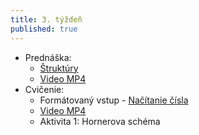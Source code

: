 ```yaml
---
title: 3. týždeň
published: true
---
```


- Prednáška:
    - [Štruktúry](/pvjc/prednasky/struct)
    - [Video MP4](https://files.kemt.fei.tuke.sk/predmety/pvjc/videa/pvjc21pr3.mp4) 
- Cvičenie: 
    - Formátovaný vstup  - [Načítanie čísla](/pvjc/cvicenia/input)
    - [Video MP4](https://files.kemt.fei.tuke.sk/predmety/pvjc/videa/pvjc21cv3.mp4) 
    - Aktivita 1: Hornerova schéma

